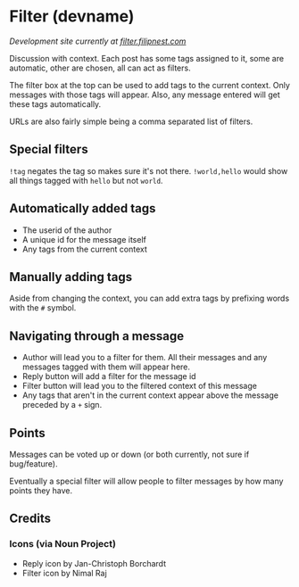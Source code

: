 # Filter (devname)

_Development site currently at [filter.filipnest.com](http://filter.filipnest.com)_

Discussion with context. Each post has some tags assigned to it, some are automatic, other are chosen, all can act as filters.

The filter box at the top can be used to add tags to the current context. Only messages with those tags will appear. Also, any message entered will get these tags automatically.

URLs are also fairly simple being a comma separated list of filters.

## Special filters

`!tag` negates the tag so makes sure it's not there.  `!world,hello` would show all things tagged with `hello` but not `world`.

## Automatically added tags

* The userid of the author
* A unique id for the message itself
* Any tags from the current context

## Manually adding tags

Aside from changing the context, you can add extra tags by prefixing words with the `#` symbol.

## Navigating through a message

* Author will lead you to a filter for them. All their messages and any messages tagged with them will appear here.
* Reply button will add a filter for the message id
* Filter button will lead you to the filtered context of this message
* Any tags that aren't in the current context appear above the message preceded by a `+` sign.

## Points

Messages can be voted up or down (or both currently, not sure if bug/feature).

Eventually a special filter will allow people to filter messages by how many points they have.

## Credits

### Icons (via Noun Project)

* Reply icon by Jan-Christoph Borchardt
* Filter icon by Nimal Raj
